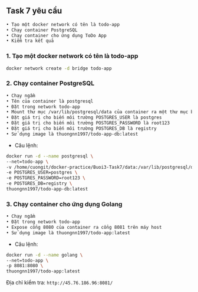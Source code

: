 ## Task 7 yêu cầu
```sh
• Tạo một docker network có tên là todo-app
• Chạy container PostgreSQL
• Chạy container cho ứng dụng ToDo App
• Kiểm tra kết quả
```
### 1. Tạo một docker network có tên là todo-app
```sh
docker network create -d bridge todo-app
```
### 2. Chạy container PostgreSQL
```sh
• Chạy ngầm
• Tên của container là postgresql
• Đặt trong network todo-app
• Mount thư mục /var/lib/postgresql/data của container ra một thư mục bất kỳ trên máy host
• Đặt giá trị cho biến môi trường POSTGRES_USER là postgres
• Đặt giá trị cho biến môi trường POSTGRES_PASSWORD là root123
• Đặt giá trị cho biến môi trường POSTGRES_DB là registry
• Sử dụng image là thuongnn1997/todo-app-db:latest
```
- Câu lệnh:
```sh
docker run -d --name postgresql \
--net=todo-app \ 
-v /home/cuongit/docker-practice/Buoi3-Task7/data:/var/lib/postgresql/data \
-e POSTGRES_USER=postgres \
-e POSTGRES_PASSWORD=root123 \
-e POSTGRES_DB=registry \
thuongnn1997/todo-app-db:latest
```
### 3. Chạy container cho ứng dụng Golang
```sh
• Chạy ngầm
• Đặt trong network todo-app
• Expose cổng 8080 của container ra cổng 8081 trên máy host
• Sử dụng image là thuongnn1997/todo-app:latest
```
- Câu lệnh:
```sh
docker run -d --name golang \
--net=todo-app \
-p 8081:8080 \
thuongnn1997/todo-app:latest
```
Địa chỉ kiểm tra: `http://45.76.186.96:8081/`

